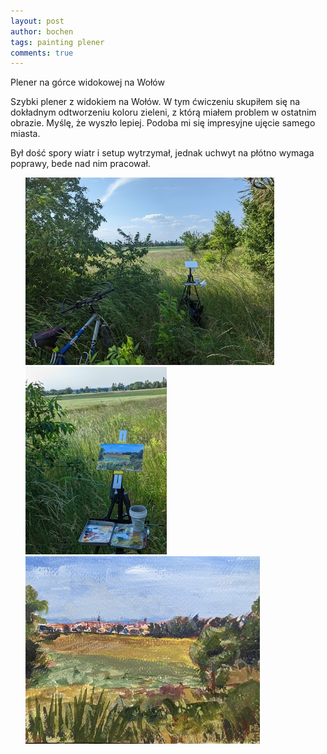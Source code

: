 ```yaml
---
layout: post
author: bochen
tags: painting plener
comments: true
---
```

Plener na górce widokowej na Wołów

Szybki plener z widokiem na Wołów. W tym ćwiczeniu skupiłem się na dokładnym odtworzeniu koloru zieleni, z którą miałem problem w ostatnim obrazie. Myślę, że wyszło lepiej. 
Podoba mi się impresyjne ujęcie samego miasta. 

Był dość spory wiatr i setup wytrzymał, jednak uchwyt na płótno wymaga poprawy, bede nad nim pracował. 

<ul id="media" class="clearfix justified-gallery">
<div
            class="albumList"
            data-sub-html=""
            data-download-url="../assets/images/plener-wolow/large_000.jpg"
            data-src="../assets/images/plener-wolow/large_000.jpg"
            data-exthumbimage="../assets/images/plener-wolow/thumb_000.jpg"
            >
            <a href="../assets/images/plener-wolow/large_000.jpg">
            <img src="../assets/images/plener-wolow/small_000.jpg" height="300" />
            </a>
            </div>
<div
            class="albumList"
            data-sub-html=""
            data-download-url="../assets/images/plener-wolow/large_001.jpg"
            data-src="../assets/images/plener-wolow/large_001.jpg"
            data-exthumbimage="../assets/images/plener-wolow/thumb_001.jpg"
            >
            <a href="../assets/images/plener-wolow/large_001.jpg">
            <img src="../assets/images/plener-wolow/small_001.jpg" height="300" />
            </a>
            </div>
<div
            class="albumList"
            data-sub-html=""
            data-download-url="../assets/images/plener-wolow/large_002.jpg"
            data-src="../assets/images/plener-wolow/large_002.jpg"
            data-exthumbimage="../assets/images/plener-wolow/thumb_002.jpg"
            >
            <a href="../assets/images/plener-wolow/large_002.jpg">
            <img src="../assets/images/plener-wolow/small_002.jpg" height="300" />
            </a>
            </div>
</ul>